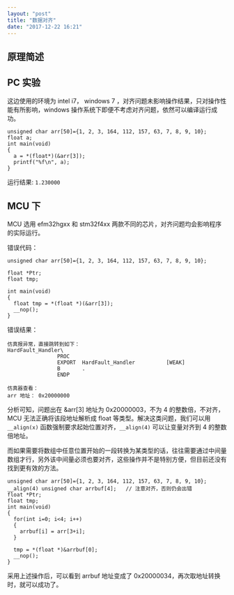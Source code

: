 ```yaml
---
layout: "post"
title: "数据对齐"
date: "2017-12-22 16:21"
---
```


## 原理简述

## PC 实验

这边使用的环境为 intel i7， windows 7 ，对齐问题未影响操作结果，只对操作性能有所影响，windows 操作系统下即便不考虑对齐问题，依然可以编译运行成功。

```
unsigned char arr[50]={1, 2, 3, 164, 112, 157, 63, 7, 8, 9, 10};
float a;
int main(void)
{
  a = *(float*)(&arr[3]);
  printf("%f\n", a);
}
```

运行结果: `1.230000`

## MCU 下

MCU 选用 efm32hgxx 和 stm32f4xx 两款不同的芯片，对齐问题均会影响程序的实际运行。

错误代码：

```
unsigned char arr[50]={1, 2, 3, 164, 112, 157, 63, 7, 8, 9, 10};

float *Ptr;
float tmp;

int main(void)
{   
  float tmp = *(float *)(&arr[3]);  
  __nop();
}
```

错误结果：

```
仿真报异常，直接跳转到如下：
HardFault_Handler\
                PROC
                EXPORT  HardFault_Handler          [WEAK]
                B       .
                ENDP

仿真器查看：
arr 地址： 0x20000000
```

分析可知，问题出在 &arr[3] 地址为 0x20000003，不为 4 的整数倍，不对齐，MCU 无法正确将该段地址解析成 float 等类型。解决这类问题，我们可以用 `__align(x)` 函数强制要求起始位置对齐，`__align(4)` 可以让变量对齐到 4 的整数倍地址。

而如果需要将数组中任意位置开始的一段转换为某类型的话，往往需要通过中间量数组才行，另外该中间量必须也要对齐，这些操作并不是特别方便，但目前还没有找到更有效的方法。

```
unsigned char arr[50]={1, 2, 3, 164, 112, 157, 63, 7, 8, 9, 10};
__align(4) unsigned char arrbuf[4];   // 注意对齐，否则仍会出错
float *Ptr;
float tmp;
int main(void)
{   
  for(int i=0; i<4; i++)
  {
    arrbuf[i] = arr[3+i];
  }

  tmp = *(float *)&arrbuf[0];
  __nop();
}
```

采用上述操作后，可以看到 arrbuf 地址变成了 0x20000034，再次取地址转换时，就可以成功了。
